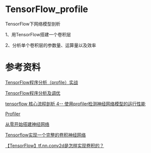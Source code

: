 # TensorFlow_profile
TensorFlow下网络模型剖析

1、用TensorFlow搭建一个卷积层

2、分析单个卷积层的参数量、运算量以及效率

# 参考资料
[TensorFlow程序分析（profile）实战](https://blog.csdn.net/u014061630/article/details/82872115?depth_1-utm_source=distribute.pc_relevant.none-task-blog-BlogCommendFromBaidu-7&utm_source=distribute.pc_relevant.none-task-blog-BlogCommendFromBaidu-7)

[TensorFlow程序分析及调优](https://blog.csdn.net/u014061630/article/details/82799009)

[tensorflow 核心流程剖析 4-- 使用profiler检测神经网络模型的运行性能](https://blog.csdn.net/kenneth_yu/article/details/77466776#%E9%AB%98%E7%BA%A7%E5%8A%9F%E8%83%BDadvisor)

[Profiler](https://github.com/tensorflow/tensorflow/tree/r1.11/tensorflow/core/profiler)

[从零开始搭建神经网络  ](https://blog.csdn.net/sinat_35821976/category_9272337.html)

[Tensorflow实现一个完整的卷积神经网络](https://blog.csdn.net/program_developer/article/details/80369989)

[【TensorFlow】tf.nn.conv2d是怎样实现卷积的？](https://blog.csdn.net/mao_xiao_feng/article/details/53444333)
